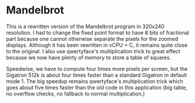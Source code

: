 # Mandelbrot

This is a rewritten version of the Mandelbrot program in 320x240
resolution. I had to change the fixed point format to have 8 bits of
fractional part because one cannot otherwise separate the pixels for
the zoomed displays. Although it has been rewritten in vCPU + C, it
remains quite close to the original. I also use qwertyface's
multiplication trick to great effect because we now have plenty of
memory to store a table of squares.

Speedwise, we have to compute four times more pixels per screen, but
the Gigatron 512k is about four times faster than a standard Gigatron
in default mode 1. The big speedup remains qwertyface's multiplication
trick which goes about five times faster than the old code in this
application (big table, no overflow checks, no fallback to normal
multiplication.)
